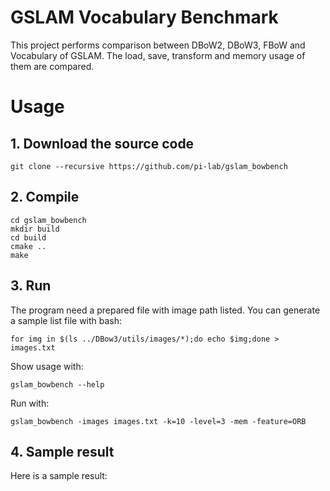 # GSLAM Vocabulary Benchmark

This project performs comparison between DBoW2, DBoW3, FBoW and Vocabulary of GSLAM.
The load, save, transform and memory usage of them are compared.

# Usage
## 1. Download the source code

```
git clone --recursive https://github.com/pi-lab/gslam_bowbench
``` 

## 2. Compile

```
cd gslam_bowbench
mkdir build
cd build
cmake ..
make
```

## 3. Run
The program need a prepared file with image path listed. You can generate a sample list file with bash:

```
for img in $(ls ../DBow3/utils/images/*);do echo $img;done > images.txt
```

Show usage with:

```
gslam_bowbench --help 
```

Run with:

```
gslam_bowbench -images images.txt -k=10 -level=3 -mem -feature=ORB
```

## 4. Sample result

Here is a sample result:
```

```

